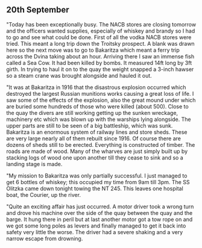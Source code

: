 ## 20th September

"Today has been exceptionally busy. The NACB stores are closing tomorrow and the officers wanted supplies, especially of whiskey and brandy so I had to go and see what could be done. First of all the vodka NACB stores were tried. This meant a long trip down the Troitsky prospect. A blank was drawn here so the next move was to go to Bakaritza which meant a ferry trip across the Dvina taking about an hour. Arriving there I saw an immense fish called a Sea Cow. It had been killed by bombs. It measured 14ft long by 3ft girth. In trying to haul it on to the quay the weight snapped a 3-inch hawser so a steam crane was brought alongside and hauled it out.

"It was at Bakaritza in 1916 that the disastrous explosion occurred which destroyed the largest Russian munitions works causing a great loss of life. I saw some of the effects of the explosion, also the great mound under which are buried some hundreds of those who were killed (about 500). Close to the quay the divers are still working getting up the sunken wreckage, machinery etc which was blown up with the warships lying alongside. The upper parts are still to be seen of a big battleship, which was sunk. Bakaritza is an enormous system of railway lines and store sheds. These are very large nearly all of them rebuilt since 1916. Of course there are dozens of sheds still to be erected. Everything is constructed of timber. The roads are made of wood. Many of the wharves are just simply built up by stacking logs of wood one upon another till they cease to sink and so a landing stage is made.

"My mission to Bakaritza was only partially successful. I just managed to get 6 bottles of whiskey; this occupied my time from 9am till 3pm. The SS Olitzka came down tonight towing the NT 245. This leaves one hospital boat, the Courier, up the river.

"Quite an exciting affair has just occurred. A motor driver took a wrong turn and drove his machine over the side of the quay between the quay and the barge. It hung there in peril but at last another motor got a tow rope on and we got some long poles as levers and finally managed to get it back into safety very little the worse. The driver had a severe shaking and a very narrow escape from drowning.